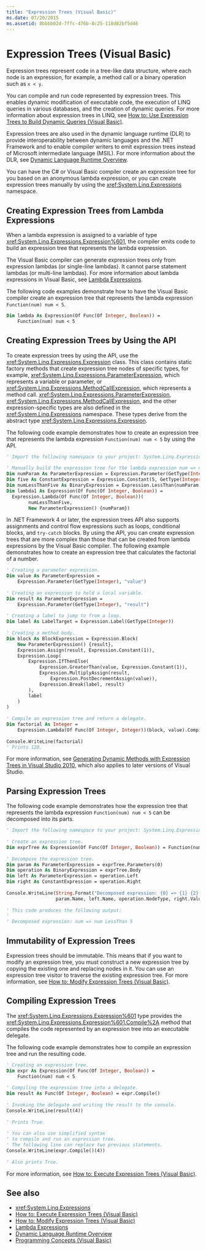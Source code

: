 ```yaml
---
title: "Expression Trees (Visual Basic)"
ms.date: 07/20/2015
ms.assetid: 8bbbb02d-7ffc-476b-8c25-118d82bf5d46
---
```

# Expression Trees (Visual Basic)
Expression trees represent code in a tree-like data structure, where each node is an expression, for example, a method call or a binary operation such as `x < y`.  
  
 You can compile and run code represented by expression trees. This enables dynamic modification of executable code, the execution of LINQ queries in various databases, and the creation of dynamic queries. For more information about expression trees in LINQ, see [How to: Use Expression Trees to Build Dynamic Queries (Visual Basic)](../../../../visual-basic/programming-guide/concepts/expression-trees/how-to-use-expression-trees-to-build-dynamic-queries.md).  
  
 Expression trees are also used in the dynamic language runtime (DLR) to provide interoperability between dynamic languages and the .NET Framework and to enable compiler writers to emit expression trees instead of Microsoft intermediate language (MSIL). For more information about the DLR, see [Dynamic Language Runtime Overview](../../../../framework/reflection-and-codedom/dynamic-language-runtime-overview.md).  
  
 You can have the C# or Visual Basic compiler create an expression tree for you based on an anonymous lambda expression, or you can create expression trees manually by using the <xref:System.Linq.Expressions> namespace.  
  
## Creating Expression Trees from Lambda Expressions  
 When a lambda expression is assigned to a variable of type <xref:System.Linq.Expressions.Expression%601>, the compiler emits code to build an expression tree that represents the lambda expression.  
  
 The Visual Basic compiler can generate expression trees only from expression lambdas (or single-line lambdas). It cannot parse statement lambdas (or multi-line lambdas). For more information about lambda expressions in Visual Basic, see [Lambda Expressions](../../../../visual-basic/programming-guide/language-features/procedures/lambda-expressions.md).  
  
 The following code examples demonstrate how to have the Visual Basic compiler create an expression tree that represents the lambda expression `Function(num) num < 5`.  
  
```vb  
Dim lambda As Expression(Of Func(Of Integer, Boolean)) =  
    Function(num) num < 5  
```  
  
## Creating Expression Trees by Using the API  
 To create expression trees by using the API, use the <xref:System.Linq.Expressions.Expression> class. This class contains static factory methods that create expression tree nodes of specific types, for example, <xref:System.Linq.Expressions.ParameterExpression>, which represents a variable or parameter, or <xref:System.Linq.Expressions.MethodCallExpression>, which represents a method call. <xref:System.Linq.Expressions.ParameterExpression>, <xref:System.Linq.Expressions.MethodCallExpression>, and the other expression-specific types are also defined in the <xref:System.Linq.Expressions> namespace. These types derive from the abstract type <xref:System.Linq.Expressions.Expression>.  
  
 The following code example demonstrates how to create an expression tree that represents the lambda expression `Function(num) num < 5` by using the API.  
  
```vb  
' Import the following namespace to your project: System.Linq.Expressions  
  
' Manually build the expression tree for the lambda expression num => num < 5.  
Dim numParam As ParameterExpression = Expression.Parameter(GetType(Integer), "num")  
Dim five As ConstantExpression = Expression.Constant(5, GetType(Integer))  
Dim numLessThanFive As BinaryExpression = Expression.LessThan(numParam, five)  
Dim lambda1 As Expression(Of Func(Of Integer, Boolean)) =  
  Expression.Lambda(Of Func(Of Integer, Boolean))(  
        numLessThanFive,  
        New ParameterExpression() {numParam})  
```  
  
 In .NET Framework 4 or later, the expression trees API also supports assignments and control flow expressions such as loops, conditional blocks, and `try-catch` blocks. By using the API, you can create expression trees that are more complex than those that can be created from lambda expressions by the Visual Basic compiler. The following example demonstrates how to create an expression tree that calculates the factorial of a number.  
  
```vb  
' Creating a parameter expression.  
Dim value As ParameterExpression =  
    Expression.Parameter(GetType(Integer), "value")  
  
' Creating an expression to hold a local variable.   
Dim result As ParameterExpression =  
    Expression.Parameter(GetType(Integer), "result")  
  
' Creating a label to jump to from a loop.  
Dim label As LabelTarget = Expression.Label(GetType(Integer))  
  
' Creating a method body.  
Dim block As BlockExpression = Expression.Block(  
    New ParameterExpression() {result},  
    Expression.Assign(result, Expression.Constant(1)),  
    Expression.Loop(  
        Expression.IfThenElse(  
            Expression.GreaterThan(value, Expression.Constant(1)),  
            Expression.MultiplyAssign(result,  
                Expression.PostDecrementAssign(value)),  
            Expression.Break(label, result)  
        ),  
        label  
    )  
)  
  
' Compile an expression tree and return a delegate.  
Dim factorial As Integer =  
    Expression.Lambda(Of Func(Of Integer, Integer))(block, value).Compile()(5)  
  
Console.WriteLine(factorial)  
' Prints 120.  
```

For more information, see [Generating Dynamic Methods with Expression Trees in Visual Studio 2010](https://blogs.msdn.microsoft.com/csharpfaq/2009/09/14/generating-dynamic-methods-with-expression-trees-in-visual-studio-2010), which also applies to later versions of Visual Studio.
  
## Parsing Expression Trees  
 The following code example demonstrates how the expression tree that represents the lambda expression `Function(num) num < 5` can be decomposed into its parts.  
  
```vb  
' Import the following namespace to your project: System.Linq.Expressions  
  
' Create an expression tree.  
Dim exprTree As Expression(Of Func(Of Integer, Boolean)) = Function(num) num < 5  
  
' Decompose the expression tree.  
Dim param As ParameterExpression = exprTree.Parameters(0)  
Dim operation As BinaryExpression = exprTree.Body  
Dim left As ParameterExpression = operation.Left  
Dim right As ConstantExpression = operation.Right  
  
Console.WriteLine(String.Format("Decomposed expression: {0} => {1} {2} {3}",  
                  param.Name, left.Name, operation.NodeType, right.Value))  
  
' This code produces the following output:  
'  
' Decomposed expression: num => num LessThan 5  
```  
  
## Immutability of Expression Trees  
 Expression trees should be immutable. This means that if you want to modify an expression tree, you must construct a new expression tree by copying the existing one and replacing nodes in it. You can use an expression tree visitor to traverse the existing expression tree. For more information, see [How to: Modify Expression Trees (Visual Basic)](../../../../visual-basic/programming-guide/concepts/expression-trees/how-to-modify-expression-trees.md).  
  
## Compiling Expression Trees  
 The <xref:System.Linq.Expressions.Expression%601> type provides the <xref:System.Linq.Expressions.Expression%601.Compile%2A> method that compiles the code represented by an expression tree into an executable delegate.  
  
 The following code example demonstrates how to compile an expression tree and run the resulting code.  
  
```vb  
' Creating an expression tree.  
Dim expr As Expression(Of Func(Of Integer, Boolean)) =  
    Function(num) num < 5  
  
' Compiling the expression tree into a delegate.  
Dim result As Func(Of Integer, Boolean) = expr.Compile()  
  
' Invoking the delegate and writing the result to the console.  
Console.WriteLine(result(4))  
  
' Prints True.  
  
' You can also use simplified syntax  
' to compile and run an expression tree.  
' The following line can replace two previous statements.  
Console.WriteLine(expr.Compile()(4))  
  
' Also prints True.  
```  
  
 For more information, see [How to: Execute Expression Trees (Visual Basic)](../../../../visual-basic/programming-guide/concepts/expression-trees/how-to-execute-expression-trees.md).  
  
## See also
- <xref:System.Linq.Expressions>
- [How to: Execute Expression Trees (Visual Basic)](../../../../visual-basic/programming-guide/concepts/expression-trees/how-to-execute-expression-trees.md)
- [How to: Modify Expression Trees (Visual Basic)](../../../../visual-basic/programming-guide/concepts/expression-trees/how-to-modify-expression-trees.md)
- [Lambda Expressions](../../../../visual-basic/programming-guide/language-features/procedures/lambda-expressions.md)
- [Dynamic Language Runtime Overview](../../../../framework/reflection-and-codedom/dynamic-language-runtime-overview.md)
- [Programming Concepts (Visual Basic)](../../../../visual-basic/programming-guide/concepts/index.md)

